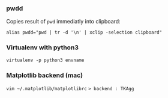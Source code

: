 ### pwdd
Copies result of ```pwd``` immediatly into clipboard:

```alias pwdd="pwd | tr -d '\n' | xclip -selection clipboard"```

### Virtualenv with python3

```virtualenv -p python3 envname``` 

### Matplotlib backend (mac)
```vim ~/.matplotlib/matplotlibrc```
```> backend : TKAgg```
